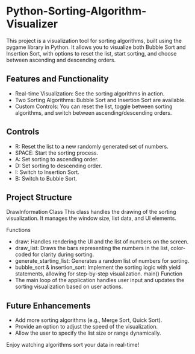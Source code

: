 # Python-Sorting-Algorithm-Visualizer
This project is a visualization tool for sorting algorithms, built using the pygame library in Python. It allows you to visualize both Bubble Sort and Insertion Sort, with options to reset the list, start sorting, and choose between ascending and descending orders.

## Features and Functionality
- Real-time Visualization: See the sorting algorithms in action.
- Two Sorting Algorithms: Bubble Sort and Insertion Sort are available.
- Custom Controls: You can reset the list, toggle between sorting algorithms, and switch between ascending/descending orders.

## Controls
- R: Reset the list to a new randomly generated set of numbers.
- SPACE: Start the sorting process.
- A: Set sorting to ascending order.
- D: Set sorting to descending order.
- I: Switch to Insertion Sort.
- B: Switch to Bubble Sort.

## Project Structure
DrawInformation Class
This class handles the drawing of the sorting visualization. It manages the window size, list data, and UI elements.

Functions
- draw: Handles rendering the UI and the list of numbers on the screen.
- draw_list: Draws the bars representing the numbers in the list, color-coded for clarity during sorting.
- generate_starting_list: Generates a random list of numbers for sorting.
- bubble_sort & insertion_sort: Implement the sorting logic with yield statements, allowing for step-by-step visualization.
main() Function
- The main loop of the application handles user input and updates the sorting visualization based on user actions.

## Future Enhancements
- Add more sorting algorithms (e.g., Merge Sort, Quick Sort).
- Provide an option to adjust the speed of the visualization.
- Allow the user to specify the list size or range dynamically.

Enjoy watching algorithms sort your data in real-time!






